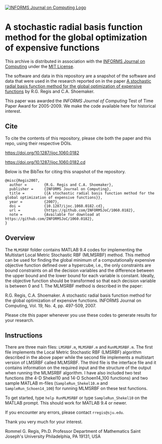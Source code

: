 [![INFORMS Journal on Computing Logo](https://INFORMSJoC.github.io/logos/INFORMS_Journal_on_Computing_Header.jpg)](https://pubsonline.informs.org/journal/ijoc)

# A stochastic radial basis function method for the global optimization of expensive functions

This archive is distributed in association with the [INFORMS Journal on
Computing](https://pubsonline.informs.org/journal/ijoc) under the [MIT License](LICENSE).

The software and data in this repository are a snapshot of the software and data
that were used in the research reported on in the paper
[A stochastic radial basis function method for the global optimization of expensive functions](https://doi.org/10.1287/ijoc.1060.0182)
by R.G. Regis and C.A. Shoemaker.

This paper was awarded the _INFORMS Journal of Computing_ Test of Time Paper
Award for 2005-2009. We make the code available here for historical interest.

## Cite

To cite the contents of this repository, please cite both the paper and this repo, using their respective DOIs.

https://doi.org/10.1287/ijoc.1060.0182

https://doi.org/10.1287/ijoc.1060.0182.cd

Below is the BibTex for citing this snapshot of the repository.

```
@misc{Regis2007,
  author =        {R.G. Regis and C.A. Shoemaker},
  publisher =     {INFORMS Journal on Computing},
  title =         {{A stochastic radial basis function method for the global optimization of expensive functions}},
  year =          {2007},
  doi =           {10.1287/ijoc.1060.0182.cd},
  url =           {https://github.com/INFORMSJoC/1060.0182},
  note =          {Available for download at https://github.com/INFORMSJoC/1060.0182},
}
```


## Overview

The `MLMSRBF` folder contains MATLAB 9.4 codes for implementing the Multistart
Local Metric Stochastic RBF (MLMSRBF) method. This method can be used for
finding the global minimum of a computationally expensive objective function
defined over a hypercube, i.e., the only constraints are bound constraints on
all the decision variables and the difference between the upper bound and the
lower bound for each variable is constant. Ideally, the objective function
should be transformed so that each decision variable is between 0 and 1. The
MLMSRBF method is described in the paper:

R.G. Regis, C.A. Shoemaker. A stochastic radial basis function method for the
global optimization of expensive functions. INFORMS Journal on Computing, Vol.
19, No. 4, pp. 497-509, 2007.

Please cite this paper whenever you use these codes to generate results for your
research.

## Instructions

There are three main files: `LMSRBF.m`, `MLMSRBF.m` and `RunMLMSRBF.m`. The
first file implements the Local Metric Stochastic RBF (LMSRBF) algorithm
described in the above paper while the second file implements a multistart
version of LMSRBF called MLMSRBF. The third file is the interface file and it
contains information on the required input and the structure of the output when
running the MLMSRBF algorithm. I have also included two test functions (the 4-D
Shekel10 and 14-D Schoen14_100 functions) and two sample MATLAB m-files
(`SampleRun_Shekel10.m` and `SampleRun_Schoen14_100`) for running MLMSRBF on
these test functions.

To get started, type `help RunMLMSRBF` or type `SampleRun_Shekel10` on the
MATLAB prompt. This should work for MATLAB 9.4 or newer.

If you encounter any errors, please contact `rregis@sju.edu`.

Thank you very much for your interest.

Rommel G. Regis, Ph.D.
Professor
Department of Mathematics
Saint Joseph's University
Philadelphia, PA 19131, USA
